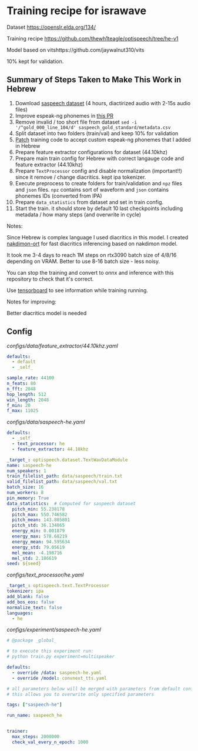 # Training recipe for israwave

Dataset https://openslr.elda.org/134/

Training recipe https://github.com/thewh1teagle/optispeech/tree/he-v1

Model based on vitshttps://github.com/jaywalnut310/vits

10% kept for validation.


## Summary of Steps Taken to Make This Work in Hebrew

1. Download [saspeech dataset](https://openslr.elda.org/134/) (4 hours, diactirized audio with 2-15s audio files)
2. Improve espeak-ng phonemes in [this PR](https://github.com/espeak-ng/espeak-ng/pull/1983)
3. Remove invalid / too short file from dataset `sed -i '/^gold_000_line_104/d' saspeech_gold_standard/metadata.csv`
4. Split dataset into two folders (train/val) and keep 10% for validation
5. [Patch](https://github.com/mush42/optispeech/pull/4) training code to accept custom espeak-ng phonemes that I added in Hebrew
6. Prepare feature extractor configurations for dataset (44.10khz)
7. Prepare main train config for Hebrew with correct langauge code and feature extractor (44.10khz)
8. Prepare `TextProcessor` config and disable normalization (important!!) since it remove / change diacritics. kept ipa tokenizer.
9. Execute preprocess to create folders for train/validation and `npz` files and `json` files. `npz` contains sort of waveform and `json` contains phonemes IDs (converted from IPA)
10. Prepare `data_statistics` from dataset and set in train config.
11. Start the train. it should store by default 10 last checkpoints including metadata / how many steps (and overwrite in cycle)

Notes:

Since Hebrew is complex language I used diacritics in this model. I created [nakdimon-ort](https://github.com/thewh1teagle/nakdimon-ort) for fast diacritics inferencing based on nakdimon model.

It took me 3-4 days to reach 1M steps on rtx3090 batch size of 4/8/16 depending on VRAM. Better to use 8-16 batch size - less noisy.

You can stop the training and convert to onnx and inference with this repository to check that it's correct.

Use [tensorboard](https://www.tensorflow.org/tensorboard) to see information while training running.

Notes for improving:

Better diacritics model is needed


## Config

_configs/data/feature_extractor/44.10khz.yaml_

```yaml
defaults:
  - default
  - _self_

sample_rate: 44100
n_feats: 80
n_fft: 2048
hop_length: 512
win_length: 2048
f_min: 20
f_max: 11025
```

_configs/data/saspeech-he.yaml_

```yaml
defaults:
  - _self_
  - text_processor: he
  - feature_extractor: 44.10khz

_target_: optispeech.dataset.TextWavDataModule
name: saspeech-he
num_speakers: 1
train_filelist_path: data/saspeech/train.txt
valid_filelist_path: data/saspeech/val.txt
batch_size: 16
num_workers: 8
pin_memory: True
data_statistics:  # Computed for saspeech dataset
  pitch_min: 55.238178
  pitch_max: 550.746582
  pitch_mean: 143.805801
  pitch_std: 36.134865
  energy_min: 0.001879
  energy_max: 578.68219
  energy_mean: 94.595634
  energy_std: 79.05619
  mel_mean: -4.198716
  mel_std: 2.186619
seed: ${seed}
```

_configs/text_processor/he.yaml_

```yaml
_target_: optispeech.text.TextProcessor
tokenizer: ipa
add_blank: false
add_bos_eos: false
normalize_text: false
languages:
  - he
```

_configs/experiment/saspeech-he.yaml_

```yaml
# @package _global_

# to execute this experiment run:
# python train.py experiment=multispeaker

defaults:
  - override /data: saspeech-he.yaml
  - override /model: convnext_tts.yaml

# all parameters below will be merged with parameters from default configurations set above
# this allows you to overwrite only specified parameters

tags: ["saspeech-he"]

run_name: saspeech_he


trainer:
  max_steps: 2000000
  check_val_every_n_epoch: 1000
```